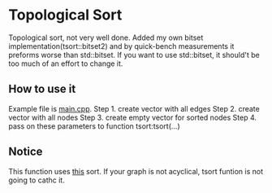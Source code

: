 # Topological Sort

Topological sort, not very well done. Added my own bitset implementation(tsort::bitset2) and by quick-bench measurements it preforms worse than std::bitset. If you want to use std::bitset, it should't be too much of an effort to change it.

## How to use it

Example file is [main.cpp](main.cpp). 
Step 1. create vector with all edges
Step 2. create vector with all nodes
Step 3. create empty vector for sorted nodes
Step 4. pass on these parameters to function tsort:tsort(...)

## Notice

This function uses [this](https://en.wikipedia.org/wiki/Topological_sorting#Kahn.27s_algorithm) sort. If your graph is not acyclical, tsort funtion is not going to cathc it.
